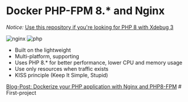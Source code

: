 # Docker PHP-FPM 8.* and Nginx

*Notice:* [Use this repository if you're looking for PHP 8 with Xdebug 3](https://github.com/IshtarStar/docker-compose-nginx-phpfpm-xdebug-mariadb)

![nginx](https://img.shields.io/badge/nginx-brightgreen.svg)
![php](https://img.shields.io/badge/php-fpm-brightgreen.svg)
 
* Built on the lightweight
* Multi-platform, supporting
* Uses PHP 8.* for better performance, lower CPU and memory usage
* Use only resources when traffic exists
* KISS principle (Keep It Simple, Stupid)

[Blog-Post: Dockerize your PHP application with Nginx and PHP8-FPM](https://marcit.eu/en/2021/04/28/dockerize-webserver-nginx-php8/)
#   F i r s t - p r o j e c t  
 